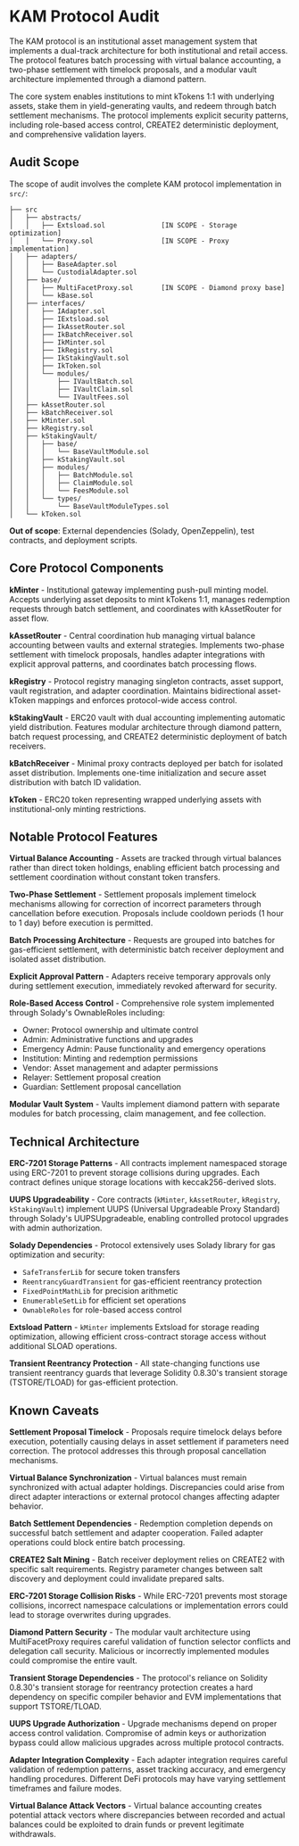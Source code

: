 # KAM Protocol Audit

The KAM protocol is an institutional asset management system that implements a dual-track architecture for both institutional and retail access. The protocol features batch processing with virtual balance accounting, a two-phase settlement with timelock proposals, and a modular vault architecture implemented through a diamond pattern.

The core system enables institutions to mint kTokens 1:1 with underlying assets, stake them in yield-generating vaults, and redeem through batch settlement mechanisms. The protocol implements explicit security patterns, including role-based access control, CREATE2 deterministic deployment, and comprehensive validation layers.

## Audit Scope

The scope of audit involves the complete KAM protocol implementation in `src/`:

```
├── src
│   ├── abstracts/
│   │   ├── Extsload.sol              [IN SCOPE - Storage optimization]
│   │   └── Proxy.sol                 [IN SCOPE - Proxy implementation]
│   ├── adapters/
│   │   ├── BaseAdapter.sol
│   │   └── CustodialAdapter.sol
│   ├── base/
│   │   ├── MultiFacetProxy.sol       [IN SCOPE - Diamond proxy base]
│   │   └── kBase.sol
│   ├── interfaces/
│   │   ├── IAdapter.sol
│   │   ├── IExtsload.sol
│   │   ├── IkAssetRouter.sol
│   │   ├── IkBatchReceiver.sol
│   │   ├── IkMinter.sol
│   │   ├── IkRegistry.sol
│   │   ├── IkStakingVault.sol
│   │   ├── IkToken.sol
│   │   └── modules/
│   │       ├── IVaultBatch.sol
│   │       ├── IVaultClaim.sol
│   │       └── IVaultFees.sol
│   ├── kAssetRouter.sol
│   ├── kBatchReceiver.sol
│   ├── kMinter.sol
│   ├── kRegistry.sol
│   ├── kStakingVault/
│   │   ├── base/
│   │   │   └── BaseVaultModule.sol
│   │   ├── kStakingVault.sol
│   │   ├── modules/
│   │   │   ├── BatchModule.sol
│   │   │   ├── ClaimModule.sol
│   │   │   └── FeesModule.sol
│   │   └── types/
│   │       └── BaseVaultModuleTypes.sol
│   └── kToken.sol
```

**Out of scope**: External dependencies (Solady, OpenZeppelin), test contracts, and deployment scripts.

## Core Protocol Components

**kMinter** - Institutional gateway implementing push-pull minting model. Accepts underlying asset deposits to mint kTokens 1:1, manages redemption requests through batch settlement, and coordinates with kAssetRouter for asset flow.

**kAssetRouter** - Central coordination hub managing virtual balance accounting between vaults and external strategies. Implements two-phase settlement with timelock proposals, handles adapter integrations with explicit approval patterns, and coordinates batch processing flows.

**kRegistry** - Protocol registry managing singleton contracts, asset support, vault registration, and adapter coordination. Maintains bidirectional asset-kToken mappings and enforces protocol-wide access control.

**kStakingVault** - ERC20 vault with dual accounting implementing automatic yield distribution. Features modular architecture through diamond pattern, batch request processing, and CREATE2 deterministic deployment of batch receivers.

**kBatchReceiver** - Minimal proxy contracts deployed per batch for isolated asset distribution. Implements one-time initialization and secure asset distribution with batch ID validation.

**kToken** - ERC20 token representing wrapped underlying assets with institutional-only minting restrictions.

## Notable Protocol Features

**Virtual Balance Accounting** - Assets are tracked through virtual balances rather than direct token holdings, enabling efficient batch processing and settlement coordination without constant token transfers.

**Two-Phase Settlement** - Settlement proposals implement timelock mechanisms allowing for correction of incorrect parameters through cancellation before execution. Proposals include cooldown periods (1 hour to 1 day) before execution is permitted.

**Batch Processing Architecture** - Requests are grouped into batches for gas-efficient settlement, with deterministic batch receiver deployment and isolated asset distribution.

**Explicit Approval Pattern** - Adapters receive temporary approvals only during settlement execution, immediately revoked afterward for security.

**Role-Based Access Control** - Comprehensive role system implemented through Solady's OwnableRoles including:
- Owner: Protocol ownership and ultimate control
- Admin: Administrative functions and upgrades  
- Emergency Admin: Pause functionality and emergency operations
- Institution: Minting and redemption permissions
- Vendor: Asset management and adapter permissions
- Relayer: Settlement proposal creation
- Guardian: Settlement proposal cancellation

**Modular Vault System** - Vaults implement diamond pattern with separate modules for batch processing, claim management, and fee collection.

## Technical Architecture

**ERC-7201 Storage Patterns** - All contracts implement namespaced storage using ERC-7201 to prevent storage collisions during upgrades. Each contract defines unique storage locations with keccak256-derived slots.

**UUPS Upgradeability** - Core contracts (`kMinter`, `kAssetRouter`, `kRegistry`, `kStakingVault`) implement UUPS (Universal Upgradeable Proxy Standard) through Solady's UUPSUpgradeable, enabling controlled protocol upgrades with admin authorization.

**Solady Dependencies** - Protocol extensively uses Solady library for gas optimization and security:
- `SafeTransferLib` for secure token transfers
- `ReentrancyGuardTransient` for gas-efficient reentrancy protection  
- `FixedPointMathLib` for precision arithmetic
- `EnumerableSetLib` for efficient set operations
- `OwnableRoles` for role-based access control

**Extsload Pattern** - `kMinter` implements Extsload for storage reading optimization, allowing efficient cross-contract storage access without additional SLOAD operations.

**Transient Reentrancy Protection** - All state-changing functions use transient reentrancy guards that leverage Solidity 0.8.30's transient storage (TSTORE/TLOAD) for gas-efficient protection.

## Known Caveats

**Settlement Proposal Timelock** - Proposals require timelock delays before execution, potentially causing delays in asset settlement if parameters need correction. The protocol addresses this through proposal cancellation mechanisms.

**Virtual Balance Synchronization** - Virtual balances must remain synchronized with actual adapter holdings. Discrepancies could arise from direct adapter interactions or external protocol changes affecting adapter behavior.

**Batch Settlement Dependencies** - Redemption completion depends on successful batch settlement and adapter cooperation. Failed adapter operations could block entire batch processing.

**CREATE2 Salt Mining** - Batch receiver deployment relies on CREATE2 with specific salt requirements. Registry parameter changes between salt discovery and deployment could invalidate prepared salts.

**ERC-7201 Storage Collision Risks** - While ERC-7201 prevents most storage collisions, incorrect namespace calculations or implementation errors could lead to storage overwrites during upgrades.

**Diamond Pattern Security** - The modular vault architecture using MultiFacetProxy requires careful validation of function selector conflicts and delegation call security. Malicious or incorrectly implemented modules could compromise the entire vault.

**Transient Storage Dependencies** - The protocol's reliance on Solidity 0.8.30's transient storage for reentrancy protection creates a hard dependency on specific compiler behavior and EVM implementations that support TSTORE/TLOAD.

**UUPS Upgrade Authorization** - Upgrade mechanisms depend on proper access control validation. Compromise of admin keys or authorization bypass could allow malicious upgrades across multiple protocol contracts.

**Adapter Integration Complexity** - Each adapter integration requires careful validation of redemption patterns, asset tracking accuracy, and emergency handling procedures. Different DeFi protocols may have varying settlement timeframes and failure modes.

**Virtual Balance Attack Vectors** - Virtual balance accounting creates potential attack vectors where discrepancies between recorded and actual balances could be exploited to drain funds or prevent legitimate withdrawals.
